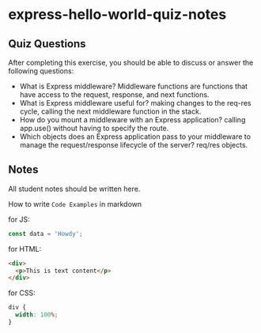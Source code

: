 # express-hello-world-quiz-notes

## Quiz Questions

After completing this exercise, you should be able to discuss or answer the following questions:

- What is Express middleware?
  Middleware functions are functions that have access to the request, response, and next functions.
- What is Express middleware useful for?
  making changes to the req-res cycle, calling the next middleware function in the stack.
- How do you mount a middleware with an Express application?
  calling app.use() without having to specify the route.
- Which objects does an Express application pass to your middleware to manage the request/response lifecycle of the server?
  req/res objects.

## Notes

All student notes should be written here.

How to write `Code Examples` in markdown

for JS:

```javascript
const data = 'Howdy';
```

for HTML:

```html
<div>
  <p>This is text content</p>
</div>
```

for CSS:

```css
div {
  width: 100%;
}
```
